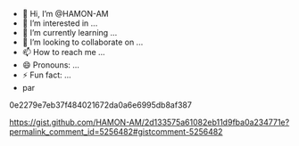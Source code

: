 - 👋 Hi, I’m @HAMON-AM
- 👀 I’m interested in ...
- 🌱 I’m currently learning ...
- 💞️ I’m looking to collaborate on ...
- 📫 How to reach me ...
- 😄 Pronouns: ...
- ⚡ Fun fact: ...
- par
<!---
HAMON-AM/HAMON-AM is a ✨ special ✨ repository because its `README.md` (this file) appears on your GitHub profile.
You can click the Preview link to take a look at your changes.
--->0e2279e7eb37f484021672da0a6e6995db8af387
https://gist.github.com/HAMON-AM/2d133575a61082eb11d9fba0a234771e?permalink_comment_id=5256482#gistcomment-5256482